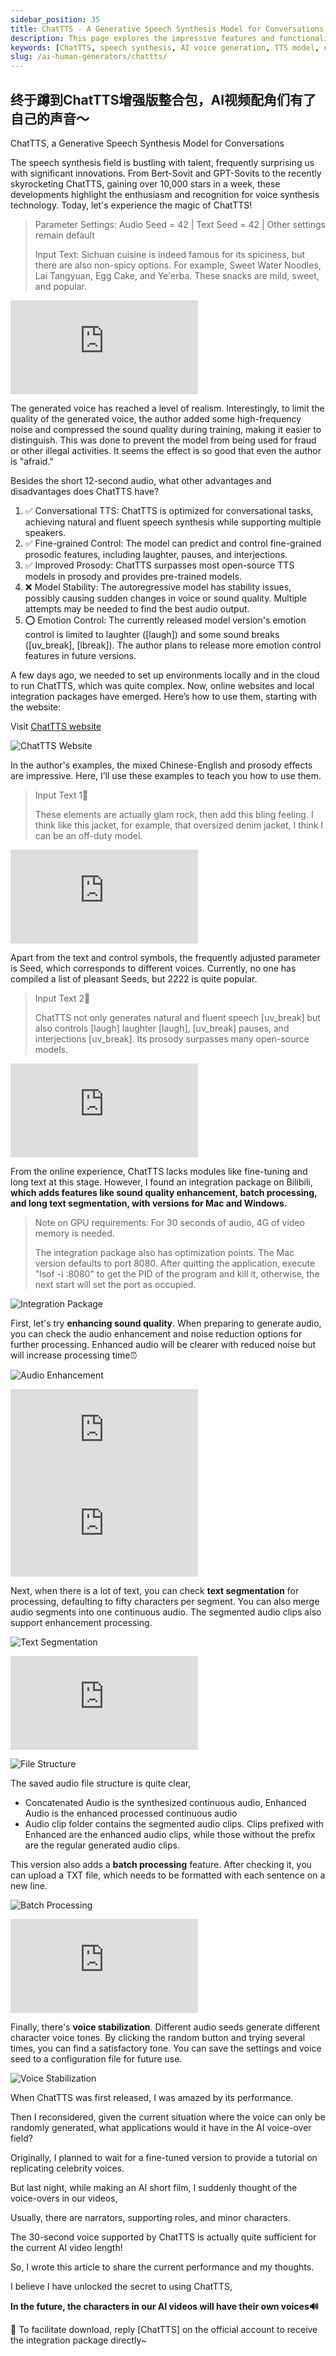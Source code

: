 ```yaml
---
sidebar_position: 35
title: ChatTTS - A Generative Speech Synthesis Model for Conversations
description: This page explores the impressive features and functionalities of ChatTTS, a cutting-edge generative speech synthesis model optimized for conversational tasks.
keywords: [ChatTTS, speech synthesis, AI voice generation, TTS model, conversational AI]
slug: /ai-human-generators/chattts/
---
```


## 终于蹲到ChatTTS增强版整合包，AI视频配角们有了自己的声音～

ChatTTS, a Generative Speech Synthesis Model for Conversations

The speech synthesis field is bustling with talent, frequently surprising us with significant innovations. From Bert-Sovit and GPT-Sovits to the recently skyrocketing ChatTTS, gaining over 10,000 stars in a week, these developments highlight the enthusiasm and recognition for voice synthesis technology. Today, let's experience the magic of ChatTTS!

> Parameter Settings: Audio Seed = 42 | Text Seed = 42 | Other settings remain default
>
> Input Text: Sichuan cuisine is indeed famous for its spiciness, but there are also non-spicy options. For example, Sweet Water Noodles, Lai Tangyuan, Egg Cake, and Ye'erba. These snacks are mild, sweet, and popular.

<iframe src="https://player.bilibili.com/player.html?isOutside=true&aid=112870616597394&bvid=BV1q8vTeFEVW&cid=500001631775270&p=1&high_quality=1&autoplay=0" style={{width: "100%", height: "100%"}} scrolling="no" border="0" frameborder="no" framespacing="0" allowFullScreen={true}></iframe>

The generated voice has reached a level of realism. Interestingly, to limit the quality of the generated voice, the author added some high-frequency noise and compressed the sound quality during training, making it easier to distinguish. This was done to prevent the model from being used for fraud or other illegal activities. It seems the effect is so good that even the author is "afraid."

Besides the short 12-second audio, what other advantages and disadvantages does ChatTTS have?

1. ✅ Conversational TTS: ChatTTS is optimized for conversational tasks, achieving natural and fluent speech synthesis while supporting multiple speakers.
2. ✅ Fine-grained Control: The model can predict and control fine-grained prosodic features, including laughter, pauses, and interjections.
3. ✅ Improved Prosody: ChatTTS surpasses most open-source TTS models in prosody and provides pre-trained models.
4. ❌ Model Stability: The autoregressive model has stability issues, possibly causing sudden changes in voice or sound quality. Multiple attempts may be needed to find the best audio output.
5. ⭕️ Emotion Control: The currently released model version's emotion control is limited to laughter ([laugh]) and some sound breaks ([uv_break], [lbreak]). The author plans to release more emotion control features in future versions.

A few days ago, we needed to set up environments locally and in the cloud to run ChatTTS, which was quite complex. Now, online websites and local integration packages have emerged. Here’s how to use them, starting with the website:

Visit [ChatTTS website](https://chattts.com/)

![ChatTTS Website](https://mmbiz.qpic.cn/mmbiz_png/YEhakvKZjXmm2ib4bZIszOIqJmfx69tGv6gfOicuYbW37uYzibHhiaSPIrA48lyYxkt1pfnic2X5VbiajNgYQibKReCqQ/640?wx_fmt=png&from=appmsg&tp=wxpic&wxfrom=5&wx_lazy=1&wx_co=1)

In the author's examples, the mixed Chinese-English and prosody effects are impressive. Here, I’ll use these examples to teach you how to use them.

> Input Text 1📕
>
> These elements are actually glam rock, then add this bling feeling. I think like this jacket, for example, that oversized denim jacket, I think I can be an off-duty model.

<iframe src="https://player.bilibili.com/player.html?isOutside=true&aid=112870582978789&bvid=BV13BvTe9Evm&cid=500001631763492&p=1&high_quality=1&autoplay=0" style={{width: "100%", height: "100%"}} scrolling="no" border="0" frameborder="no" framespacing="0" allowFullScreen={true}></iframe>

Apart from the text and control symbols, the frequently adjusted parameter is Seed, which corresponds to different voices. Currently, no one has compiled a list of pleasant Seeds, but 2222 is quite popular.

> Input Text 2📕
>
> ChatTTS not only generates natural and fluent speech [uv_break] but also controls [laugh] laughter [laugh], [uv_break] pauses, and interjections [uv_break]. Its prosody surpasses many open-source models.

<iframe src="https://player.bilibili.com/player.html?isOutside=true&aid=112870582911956&bvid=BV1QBvTeXEdi&cid=500001631763721&p=1&high_quality=1&autoplay=0" style={{width: "100%", height: "100%"}} scrolling="no" border="0" frameborder="no" framespacing="0" allowFullScreen={true}></iframe>

From the online experience, ChatTTS lacks modules like fine-tuning and long text at this stage. However, I found an integration package on Bilibili, **which adds features like sound quality enhancement, batch processing, and long text segmentation, with versions for Mac and Windows.**

> Note on GPU requirements: For 30 seconds of audio, 4G of video memory is needed.
>
> The integration package also has optimization points. The Mac version defaults to port 8080. After quitting the application, execute "lsof -i :8080" to get the PID of the program and kill it, otherwise, the next start will set the port as occupied.

![Integration Package](https://cdn.jsdelivr.net/gh/donttal/imgbed/img/640-20240728114155177.png)

First, let's try **enhancing sound quality**. When preparing to generate audio, you can check the audio enhancement and noise reduction options for further processing. Enhanced audio will be clearer with reduced noise but will increase processing time⏰

![Audio Enhancement](https://mmbiz.qpic.cn/mmbiz_png/YEhakvKZjXkDR9icqqRIEURZXdoBUPHK9Nag2BPFk4vdYtdCxLX7sWXE7Bp8ib0bjfSU04M20DVrCvOcYBIbmJ7w/640?wx_fmt=png&from=appmsg&tp=wxpic&wxfrom=5&wx_lazy=1&wx_co=1)

<iframe src="https://player.bilibili.com/player.html?isOutside=true&aid=112870582980323&bvid=BV13BvTe9ExQ&cid=500001631763493&p=1&high_quality=1&autoplay=0" style={{width: "100%", height: "100%"}} scrolling="no" border="0" frameborder="no" framespacing="0" allowFullScreen={true}></iframe>

<iframe src="https://player.bilibili.com/player.html?isOutside=true&aid=112870582979296&bvid=BV13BvTe9Eye&cid=500001631763804&p=1&high_quality=1&autoplay=0" style={{width: "100%", height: "100%"}} scrolling="no" border="0" frameborder="no" framespacing="0" allowFullScreen={true}></iframe>

Next, when there is a lot of text, you can check **text segmentation** for processing, defaulting to fifty characters per segment. You can also merge audio segments into one continuous audio. The segmented audio clips also support enhancement processing.

![Text Segmentation](https://mmbiz.qpic.cn/mmbiz_png/YEhakvKZjXkDR9icqqRIEURZXdoBUPHK9lQD8icicicibdDPS8xld0p2z8hP9wAshXDMVjW0mm3icNibPicUAAjIibUwrIg/640?wx_fmt=png&from=appmsg&tp=wxpic&wxfrom=5&wx_lazy=1&wx_co=1)

<iframe src="https://player.bilibili.com/player.html?isOutside=true&aid=112870582913244&bvid=BV1QBvTeXENR&cid=500001631763904&p=1&high_quality=1&autoplay=0" style={{width: "100%", height: "100%"}} scrolling="no" border="0" frameborder="no" framespacing="0" allowFullScreen={true}></iframe>

![File Structure](https://cdn.jsdelivr.net/gh/donttal/imgbed/img/640-20240728114155299.png)

The saved audio file structure is quite clear,

- Concatenated Audio is the synthesized continuous audio, Enhanced Audio is the enhanced processed continuous audio
- Audio clip folder contains the segmented audio clips. Clips prefixed with Enhanced are the enhanced audio clips, while those without the prefix are the regular generated audio clips.

This version also adds a **batch processing** feature. After checking it, you can upload a TXT file, which needs to be formatted with each sentence on a new line.

![Batch Processing](https://cdn.jsdelivr.net/gh/donttal/imgbed/img/640-20240728114155325.png)

<iframe src="https://player.bilibili.com/player.html?isOutside=true&aid=112870582979296&bvid=BV13BvTe9Eye&cid=500001631763804&p=1&high_quality=1&autoplay=0"  style={{width: "100%", height: "100%"}} scrolling="no" border="0" frameborder="no" framespacing="0" allowFullScreen={true}></iframe>

Finally, there's **voice stabilization**. Different audio seeds generate different character voice tones. By clicking the random button and trying several times, you can find a satisfactory tone. You can save the settings and voice seed to a configuration file for future use.

![Voice Stabilization](https://cdn.jsdelivr.net/gh/donttal/imgbed/img/640-20240728114155350.png)

When ChatTTS was first released, I was amazed by its performance.

Then I reconsidered, given the current situation where the voice can only be randomly generated, what applications would it have in the AI voice-over field?

Originally, I planned to wait for a fine-tuned version to provide a tutorial on replicating celebrity voices.

But last night, while making an AI short film, I suddenly thought of the voice-overs in our videos,

Usually, there are narrators, supporting roles, and minor characters.

The 30-second voice supported by ChatTTS is actually quite sufficient for the current AI video length!

So, I wrote this article to share the current performance and my thoughts.

I believe I have unlocked the secret to using ChatTTS,

**In the future, the characters in our AI videos will have their own voices🔊**



📁 To facilitate download, reply [ChatTTS] on the official account to receive the integration package directly~
